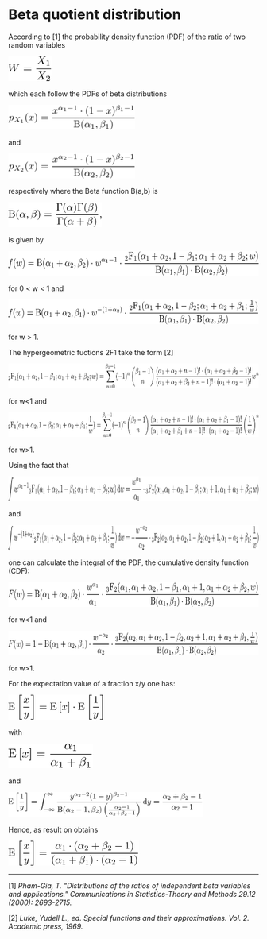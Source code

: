 # Beta quotient distribution

According to [1] the probability density function (PDF) of the ratio of two random variables

<img src="images/w.png" height="50">

which each follow the PDFs of beta distributions

<img src="images/p1.png" height="50">

and

<img src="images/p2.png" height="50">

respectively where the Beta function B(a,b) is

<img src="images/B.png" height="50">

is given by

<img src="images/f_l1.png" height="50">

for 0 < w < 1 and

<img src="images/f_g1.png" height="50">

for w > 1.

The hypergeometric fuctions 2F1 take the form [2]

<img src="images/2F1_l1.png" height="50">

for w<1 and

<img src="images/2F1_g1.png" height="50">

for w>1.

Using the fact that

<img src="images/int_1.png" height="50">

and

<img src="images/int_2.png" height="50">

one can calculate the integral of the PDF, the cumulative density function (CDF):

<img src="images/F_l1.png" height="50">

for w<1 and 

<img src="images/F_g1.png" height="50">

for w>1.

For the expectation value of a fraction x/y one has:

<img src="images/E_frac.png" height="50">

with

<img src="images/E_x.png" height="50">

and

<img src="images/E_yinv.png" height="50">

Hence, as result on obtains

<img src="images/E_complete.png" height="50">

---

[1] _Pham-Gia, T. "Distributions of the ratios of independent beta variables and applications." Communications in Statistics-Theory and Methods 29.12 (2000): 2693-2715._

[2] _Luke, Yudell L., ed. Special functions and their approximations. Vol. 2. Academic press, 1969._
